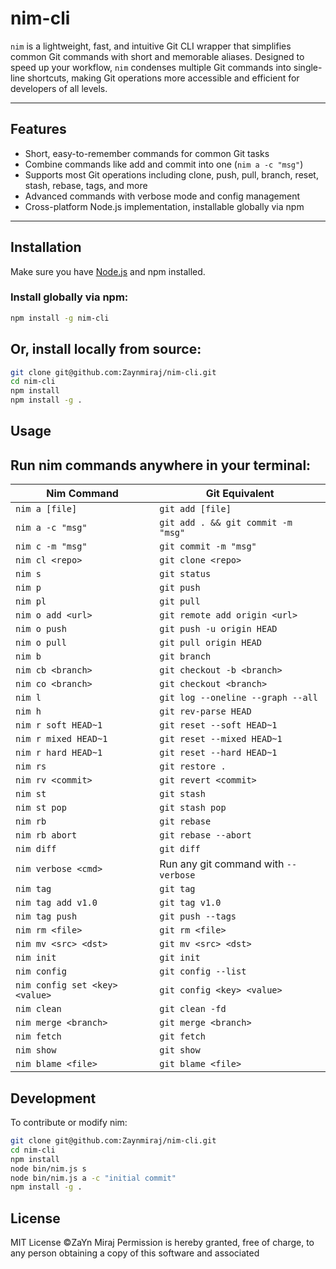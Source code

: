 # nim-cli

`nim` is a lightweight, fast, and intuitive Git CLI wrapper that simplifies common Git commands with short and memorable aliases. Designed to speed up your workflow, `nim` condenses multiple Git commands into single-line shortcuts, making Git operations more accessible and efficient for developers of all levels.

---

## Features

- Short, easy-to-remember commands for common Git tasks
- Combine commands like add and commit into one (`nim a -c "msg"`)
- Supports most Git operations including clone, push, pull, branch, reset, stash, rebase, tags, and more
- Advanced commands with verbose mode and config management
- Cross-platform Node.js implementation, installable globally via npm

---

## Installation

Make sure you have [Node.js](https://nodejs.org/) and npm installed.

### Install globally via npm:

```bash
npm install -g nim-cli
```

## Or, install locally from source:

```bash
git clone git@github.com:Zaynmiraj/nim-cli.git
cd nim-cli
npm install
npm install -g .
```

## Usage

## Run nim commands anywhere in your terminal:

| Nim Command                    | Git Equivalent                       |
| ------------------------------ | ------------------------------------ |
| `nim a [file]`                 | `git add [file]`                     |
| `nim a -c "msg"`               | `git add . && git commit -m "msg"`   |
| `nim c -m "msg"`               | `git commit -m "msg"`                |
| `nim cl <repo>`                | `git clone <repo>`                   |
| `nim s`                        | `git status`                         |
| `nim p`                        | `git push`                           |
| `nim pl`                       | `git pull`                           |
| `nim o add <url>`              | `git remote add origin <url>`        |
| `nim o push`                   | `git push -u origin HEAD`            |
| `nim o pull`                   | `git pull origin HEAD`               |
| `nim b`                        | `git branch`                         |
| `nim cb <branch>`              | `git checkout -b <branch>`           |
| `nim co <branch>`              | `git checkout <branch>`              |
| `nim l`                        | `git log --oneline --graph --all`    |
| `nim h`                        | `git rev-parse HEAD`                 |
| `nim r soft HEAD~1`            | `git reset --soft HEAD~1`            |
| `nim r mixed HEAD~1`           | `git reset --mixed HEAD~1`           |
| `nim r hard HEAD~1`            | `git reset --hard HEAD~1`            |
| `nim rs`                       | `git restore .`                      |
| `nim rv <commit>`              | `git revert <commit>`                |
| `nim st`                       | `git stash`                          |
| `nim st pop`                   | `git stash pop`                      |
| `nim rb`                       | `git rebase`                         |
| `nim rb abort`                 | `git rebase --abort`                 |
| `nim diff`                     | `git diff`                           |
| `nim verbose <cmd>`            | Run any git command with `--verbose` |
| `nim tag`                      | `git tag`                            |
| `nim tag add v1.0`             | `git tag v1.0`                       |
| `nim tag push`                 | `git push --tags`                    |
| `nim rm <file>`                | `git rm <file>`                      |
| `nim mv <src> <dst>`           | `git mv <src> <dst>`                 |
| `nim init`                     | `git init`                           |
| `nim config`                   | `git config --list`                  |
| `nim config set <key> <value>` | `git config <key> <value>`           |
| `nim clean`                    | `git clean -fd`                      |
| `nim merge <branch>`           | `git merge <branch>`                 |
| `nim fetch`                    | `git fetch`                          |
| `nim show`                     | `git show`                           |
| `nim blame <file>`             | `git blame <file>`                   |

## Development

To contribute or modify nim:

```bash
git clone git@github.com:Zaynmiraj/nim-cli.git
cd nim-cli
npm install
node bin/nim.js s
node bin/nim.js a -c "initial commit"
npm install -g .
```

## License

MIT License ©ZaYn Miraj
Permission is hereby granted, free of charge, to any person obtaining a copy of this software and associated
